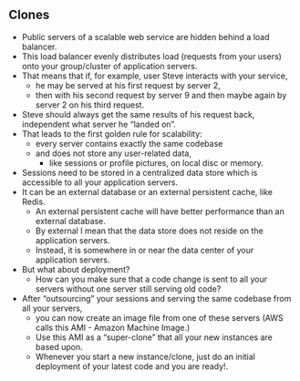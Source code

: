 ## Clones 
- Public servers of a scalable web service are hidden behind a load balancer.
- This load balancer evenly distributes load (requests from your users) onto your group/cluster of  application servers.
- That means that if, for example, user Steve interacts with your service, 
    - he may be served at his first request by server 2, 
    - then with his second request by server 9 and then maybe again by server 2 on his third request. 
- Steve should always get the same results of his request back, independent what server he  “landed on”.
- That leads to the first golden rule for scalability: 
    - every server contains exactly the same codebase 
    - and does not store any user-related data, 
        - like sessions or profile pictures, on local disc or memory. 
- Sessions need to be stored in a centralized data store which is accessible to all your application servers. 
- It can be an external database or an external persistent cache, like Redis. 
    - An external persistent cache will have better performance than an external database. 
    - By external I mean that the data store does not reside on the application servers. 
    - Instead, it is somewhere in or near the data center of your application servers.  
- But what about deployment? 
    - How can you make sure that a code change is sent to all your servers without one server still serving old code? 
- After “outsourcing” your sessions and serving the same codebase from all your servers, 
    - you can now create an image file from one of these servers (AWS calls this AMI - Amazon Machine Image.) 
    - Use this AMI as a “super-clone” that all your new instances are based upon.
    - Whenever you start a new instance/clone, just do an initial deployment of your latest code and you are ready!.
